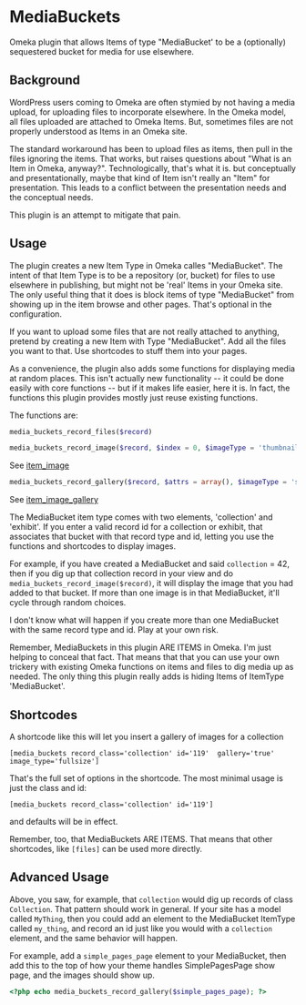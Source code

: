 # MediaBuckets
Omeka plugin that allows Items of type "MediaBucket' to be a (optionally) sequestered bucket for media for use elsewhere.

## Background

WordPress users coming to Omeka are often stymied by not having a media upload, for uploading files to incorporate elsewhere. In the Omeka model, all files uploaded are attached to Omeka Items. But, sometimes files are not properly understood as Items in an Omeka site.

The standard workaround has been to upload files as items, then pull in the files ignoring the items. That works, but raises questions about "What is an Item in Omeka, anyway?". Technologically, that's what it is. but conceptually and presentationally, maybe that kind of Item isn't really an "Item" for presentation. This leads to a conflict between the presentation needs and the conceptual needs.

This plugin is an attempt to mitigate that pain.

## Usage

The plugin creates a new Item Type in Omeka calles "MediaBucket". The intent of that Item Type is to be a repository (or, bucket) for files to use elsewhere in publishing, but might not be 'real' Items in your Omeka site. The only useful thing that it does is block items of type "MediaBucket" from showing up in the item browse and other pages. That's optional in the configuration. 

If you want to upload some files that are not really attached to anything, pretend by creating a new Item with Type "MediaBucket". Add all the files you want to that. Use shortcodes to stuff them into your pages.

As a convenience, the plugin also adds some functions for displaying media at random places. This isn't actually new functionality -- it could be done easily with core functions -- but if it makes life easier, here it is. In fact, the functions this plugin provides mostly just reuse existing functions. 

The functions are:

```php
media_buckets_record_files($record)
```

```php
media_buckets_record_image($record, $index = 0, $imageType = 'thumbnail', $props = array())
```
See [item_image](http://omeka.readthedocs.org/en/latest/Reference/libraries/globals/item_image.html)

```php
media_buckets_record_gallery($record, $attrs = array(), $imageType = 'square_thumbnail', $filesShow = false)
```
See [item_image_gallery](http://omeka.readthedocs.org/en/latest/Reference/libraries/globals/item_image_gallery.html)

The MediaBucket item type comes with two elements, 'collection' and 'exhibit'. If you enter a valid record id for a collection or exhibit, that associates that bucket with that record type and id, letting you use the functions and shortcodes to display images. 

For example, if you have created a MediaBucket and said `collection` = 42, then if you dig up that collection record in your view and do `media_buckets_record_image($record)`, it will display the image that you had added to that bucket. If more than one image is in that MediaBucket, it'll cycle through random choices.

I don't know what will happen if you create more than one MediaBucket with the same record type and id. Play at your own risk.

Remember, MediaBuckets in this plugin ARE ITEMS in Omeka. I'm just helping to conceal that fact. That means that that you can use your own trickery with existing Omeka functions on items and files to dig media up as needed. The only thing this plugin really adds is hiding Items of ItemType 'MediaBucket'.

## Shortcodes

A shortcode like this will let you insert a gallery of images for a collection

```
[media_buckets record_class='collection' id='119'  gallery='true' image_type='fullsize']
```

That's the full set of options in the shortcode. The most minimal usage is just the class and id:

```
[media_buckets record_class='collection' id='119']
```

and defaults will be in effect. 

Remember, too, that MediaBuckets ARE ITEMS. That means that other shortcodes, like `[files]` can be used more directly. 

## Advanced Usage

Above, you saw, for example, that `collection` would dig up records of class `Collection`. That pattern should work in general. If your site has a model called `MyThing`, then you could add an element to the MediaBucket ItemType called `my_thing`, and record an id just like you would with a `collection` element, and the same behavior will happen. 

For example, add a `simple_pages_page` element to your MediaBucket, then add this to the top of how your theme handles SimplePagesPage show page, and the images should show up.

```php
<?php echo media_buckets_record_gallery($simple_pages_page); ?>
```




